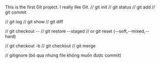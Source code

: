 This is the first Git project.
I really like Git.
// git init
// git status
// git add
// git commit

// git log
// git show
// git diff

// git checkout -- <file>
// git restore --staged <file>
// or git reset (--soft,--mixed,--hard)

// git checkout -b <branch>
// git checkout <branch>
// git merge

// gitignore (bỏ qua nhưng file không muốn được commit)